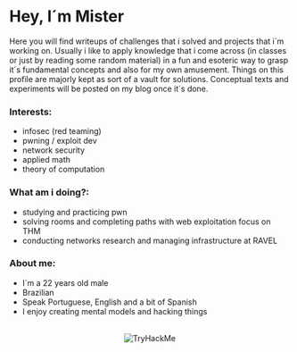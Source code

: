 
  # Hey, I´m Mister

  Here you will find writeups of challenges that i solved and projects that i´m working on.
  Usually i like to apply knowledge that i come across (in classes or just by reading some random material) in a fun and esoteric way to grasp it´s fundamental concepts and also for my own amusement.
  Things on this profile are majorly kept as sort of a vault for solutions. Conceptual texts and experiments will be posted on my blog once it´s done.


  ### Interests:
  - infosec (red teaming)
  - pwning / exploit dev
  - network security
  - applied math
  - theory of computation

  ### What am i doing?:

  - studying and practicing pwn
  - solving rooms and completing paths with web exploitation focus on THM
  - conducting networks research and managing infrastructure at RAVEL 


  ### About me:
  - I´m a 22 years old male
  - Brazilian
  - Speak Portuguese, English and a bit of Spanish
  - I enjoy creating mental models and hacking things

  

<br>
<div align="center">
	<img src="https://tryhackme-badges.s3.amazonaws.com/0xakira.png" alt="TryHackMe">
</div>




  

